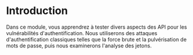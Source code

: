 Introduction
============

Dans ce module, vous apprendrez à tester divers aspects des API pour les vulnérabilités d'authentification. Nous utiliserons des attaques d'authentification classiques telles que la force brute et la pulvérisation de mots de passe, puis nous examinerons l'analyse des jetons.

